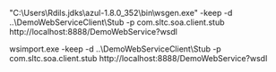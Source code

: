 "C:\Users\Rdils\.jdks\azul-1.8.0_352\bin\wsgen.exe" -keep -d ..\DemoWebServiceClient\Stub -p com.sltc.soa.client.stub http://localhost:8888/DemoWebService?wsdl

wsimport.exe -keep -d ..\DemoWebServiceClient\Stub -p com.sltc.soa.client.stub http://localhost:8888/DemoWebService?wsdl